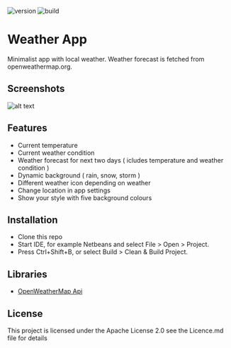 ![version](https://img.shields.io/badge/version-v1.0-orange.svg)
![build](https://img.shields.io/badge/license-Apache%202-blue.svg)
# Weather App
Minimalist app with local weather. Weather forecast is fetched from openweathermap.org.

## Screenshots

![alt text](https://github.com/kamillobinski/readmeff/blob/master/weather-app-preview.png)

## Features

- Current temperature 
- Current weather condition
- Weather forecast for next two days ( icludes temperature and weather condition )
- Dynamic background ( rain, snow, storm )
- Different weather icon depending on weather
- Change location in app settings
- Show your style with five background colours

## Installation

- Clone this repo
- Start IDE, for example Netbeans and select File > Open > Project.
- Press Ctrl+Shift+B, or select Build > Clean & Build Project.

## Libraries

- [OpenWeatherMap Api](https://github.com/Prominence/openweathermap-java-api)

## License

This project is licensed under the Apache License 2.0 see the Licence.md file for details
